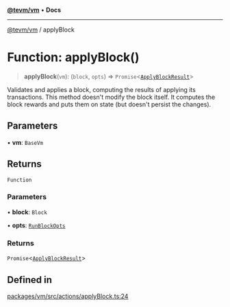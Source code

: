 [**@tevm/vm**](../README.md) • **Docs**

***

[@tevm/vm](../globals.md) / applyBlock

# Function: applyBlock()

> **applyBlock**(`vm`): (`block`, `opts`) => `Promise`\<[`ApplyBlockResult`](../interfaces/ApplyBlockResult.md)\>

Validates and applies a block, computing the results of
applying its transactions. This method doesn't modify the
block itself. It computes the block rewards and puts
them on state (but doesn't persist the changes).

## Parameters

• **vm**: `BaseVm`

## Returns

`Function`

### Parameters

• **block**: `Block`

• **opts**: [`RunBlockOpts`](../interfaces/RunBlockOpts.md)

### Returns

`Promise`\<[`ApplyBlockResult`](../interfaces/ApplyBlockResult.md)\>

## Defined in

[packages/vm/src/actions/applyBlock.ts:24](https://github.com/qbzzt/tevm-monorepo/blob/main/packages/vm/src/actions/applyBlock.ts#L24)
